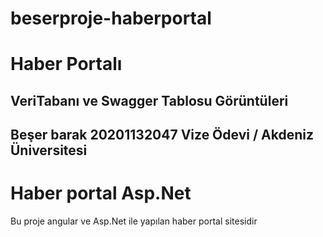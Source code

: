 # beserproje-haberportal
# Haber Portalı
## VeriTabanı ve Swagger Tablosu Görüntüleri
## Beşer barak 20201132047 Vize Ödevi / Akdeniz Üniversitesi
# Haber portal Asp.Net
Bu proje angular ve Asp.Net ile yapılan haber portal sitesidir
